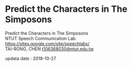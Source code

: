 # Predict the Characters in The Simposons 
Predict the Characters in The Simposons <br />
NTUT Speech Communication Lab. <br />
https://sites.google.com/site/speechlabx/ <br />
TAI-RONG, CHEN <t106368030@ntut.edu.tw> <br />

updata date : 2018-10-27 <br />